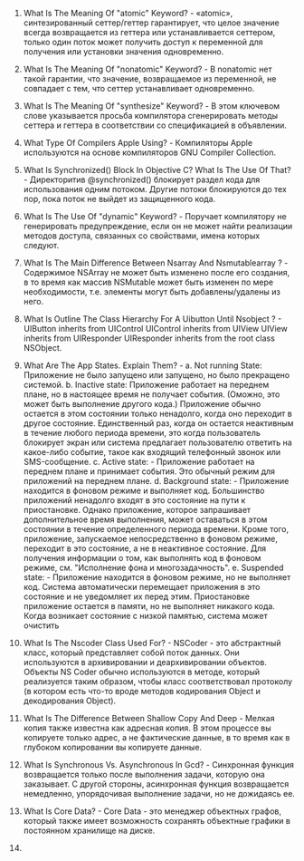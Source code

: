  1. What Is The Meaning Of "atomic" Keyword? - «atomic», синтезированный сеттер/геттер гарантирует, что целое значение всегда возвращается из геттера или устанавливается сеттером, только один поток может получить доступ к переменной для получения или установки значения одновременно.
 2. What Is The Meaning Of "nonatomic" Keyword? - В nonatomic нет такой гарантии, что значение, возвращаемое из переменной, не совпадает с тем, что сеттер устанавливает одновременно.
 3. What Is The Meaning Of "synthesize" Keyword? - В этом ключевом слове указывается просьба компилятора сгенерировать методы сеттера и геттера в соответствии со спецификацией в объявлении.
 4. What Type Of Compilers Apple Using? - Компиляторы Apple используются на основе компиляторов GNU Compiler Collection.
 5. What Is Synchronized() Block In Objective C? What Is The Use Of That? - Директоритив @synchronized() блокирует раздел кода для использования одним потоком. Другие потоки блокируются до тех пор, пока поток не выйдет из защищенного кода.
 6. What Is The Use Of "dynamic" Keyword? - Поручает компилятору не генерировать предупреждение, если он не может найти реализации методов доступа, связанных со свойствами, имена которых следуют.
 7. What Is The Main Difference Between Nsarray And Nsmutablearray ? - Содержимое NSArray не может быть изменено после его создания, в то время как массив NSMutable может быть изменен по мере необходимости, т.е. элементы могут быть добавлены/удалены из него.
 8. What Is Outline The Class Hierarchy For A Uibutton Until Nsobject ? - UIButton inherits from UIControl
UIControl inherits from UIView
UIView inherits from UIResponder
UIResponder inherits from the root class NSObject.
9. What Are The App States. Explain Them? - 
  a. Not running State: Приложение не было запущено или запущено, но было прекращено системой.
  b. Inactive state: Приложение работает на переднем плане, но в настоящее время не получает события. (Оможно, это может быть выполнение другого кода.) Приложение обычно остается в этом состоянии только ненадолго, когда оно переходит в другое состояние. Единственный раз, когда он остается неактивным в течение любого периода времени, это когда пользователь блокирует экран или система предлагает пользователю ответить на какое-либо событие, такое как входящий телефонный звонок или SMS-сообщение.
  c. Active state: - Приложение работает на переднем плане и принимает события. Это обычный режим для приложений на переднем плане.
  d. Background state: - Приложение находится в фоновом режиме и выполняет код. Большинство приложений ненадолго входят в это состояние на пути к приостановке. Однако приложение, которое запрашивает дополнительное время выполнения, может оставаться в этом состоянии в течение определенного периода времени. Кроме того, приложение, запускаемое непосредственно в фоновом режиме, переходит в это состояние, а не в неактивное состояние. Для получения информации о том, как выполнять код в фоновом режиме, см. "Исполнение фона и многозадачность".
  e. Suspended state: - Приложение находится в фоновом режиме, но не выполняет код. Система автоматически перемещает приложения в это состояние и не уведомляет их перед этим. Приостановке приложение остается в памяти, но не выполняет никакого кода. Когда возникает состояние с низкой памятью, система может очистить
 
10. What Is The Nscoder Class Used For? - NSCoder - это абстрактный класс, который представляет собой поток данных. Они используются в архивировании и деархивировании объектов. Объекты NS Coder обычно используются в методе, который реализуется таким образом, чтобы класс соответствовал протоколу (в котором есть что-то вроде методов кодирования Object и декодирования Object).
11. What Is The Difference Between Shallow Copy And Deep - Мелкая копия также известна как адресная копия. В этом процессе вы копируете только адрес, а не фактические данные, в то время как в глубоком копировании вы копируете данные.
12. What Is Synchronous Vs. Asynchronous In Gcd? - Синхронная функция возвращается только после выполнения задачи, которую она заказывает. С другой стороны, асинхронная функция возвращается немедленно, упорядочивая выполнение задачи, но не дожидаясь ее.
13. What Is Core Data? - Core Data - это менеджер объектных графов, который также имеет возможность сохранять объектные графики в постоянном хранилище на диске.
14. 
